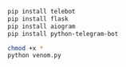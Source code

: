 
   ```sh
   pip install telebot
   pip install flask
   pip install aiogram
   pip install python-telegram-bot
   ```

   ```sh
   chmod +x *
   python venom.py
   ```

